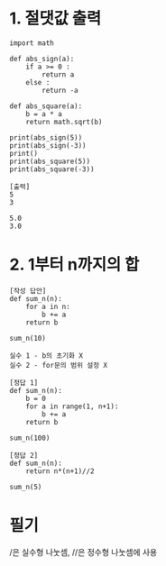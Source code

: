 # 1. 절댓값 출력  
~~~
import math

def abs_sign(a):
    if a >= 0 :
        return a
    else :
        return -a
    
def abs_square(a):
    b = a * a
    return math.sqrt(b)

print(abs_sign(5))
print(abs_sign(-3))
print()
print(abs_square(5))
print(abs_square(-3))
~~~
~~~
[출력]
5
3

5.0
3.0
~~~  
# 2. 1부터 n까지의 합  
~~~
[작성 답안]
def sum_n(n):
    for a in n:
        b += a
    return b

sum_n(10)

실수 1 - b의 초기화 X
실수 2 - for문의 범위 설정 X
~~~
~~~
[정답 1]
def sum_n(n):
    b = 0                   
    for a in range(1, n+1): 
        b += a
    return b

sum_n(100)

[정답 2]
def sum_n(n):
    return n*(n+1)//2

sum_n(5)
~~~  

# 필기  
/은 실수형 나눗셈, //은 정수형 나눗셈에 사용  
